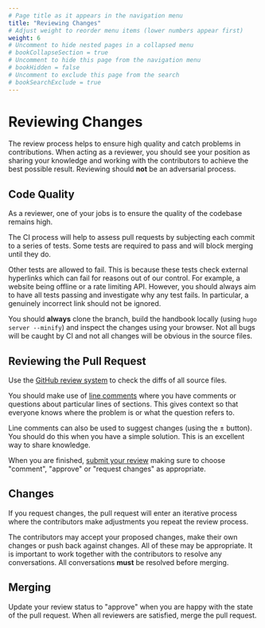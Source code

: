 ```yaml
---
# Page title as it appears in the navigation menu
title: "Reviewing Changes"
# Adjust weight to reorder menu items (lower numbers appear first)
weight: 6
# Uncomment to hide nested pages in a collapsed menu
# bookCollapseSection = true
# Uncomment to hide this page from the navigation menu
# bookHidden = false
# Uncomment to exclude this page from the search
# bookSearchExclude = true
---
```


# Reviewing Changes

The review process helps to ensure high quality and catch problems in
contributions. When acting as a reviewer, you should see your position as
sharing your knowledge and working with the contributors to achieve the best
possible result. Reviewing should **not** be an adversarial process.

## Code Quality

As a reviewer, one of your jobs is to ensure the quality of the codebase remains
high.

The CI process will help to assess pull requests by subjecting each commit to a
series of tests. Some tests are required to pass and will block merging until
they do.

Other tests are allowed to fail. This is because these tests check external
hyperlinks which can fail for reasons out of our control. For example, a website
being offline or a rate limiting API. However, you should always aim to have
all tests passing and investigate why any test fails. In particular, a genuinely
incorrect link should not be ignored.

You should **always** clone the branch, build the handbook locally (using `hugo
server --minify`) and inspect the changes using your browser. Not all bugs will
be caught by CI and not all changes will be obvious in the source files.

## Reviewing the Pull Request

Use the [GitHub review
system](https://docs.github.com/en/pull-requests/collaborating-with-pull-requests/reviewing-changes-in-pull-requests/reviewing-proposed-changes-in-a-pull-request)
to check the diffs of all source files.

You should make use of [line
comments](https://docs.github.com/en/pull-requests/collaborating-with-pull-requests/reviewing-changes-in-pull-requests/commenting-on-a-pull-request#adding-line-comments-to-a-pull-request)
where you have comments or questions about particular lines of sections. This
gives context so that everyone knows where the problem is or what the question
refers to.

Line comments can also be used to suggest changes (using the ± button). You
should do this when you have a simple solution. This is an excellent way to
share knowledge.

When you are finished, [submit your
review](https://docs.github.com/en/pull-requests/collaborating-with-pull-requests/reviewing-changes-in-pull-requests/reviewing-proposed-changes-in-a-pull-request#submitting-your-review)
making sure to choose "comment", "approve" or "request changes" as appropriate.

## Changes

If you request changes, the pull request will enter an iterative process where
the contributors make adjustments you repeat the review process.

The contributors may accept your proposed changes, make their own changes or
push back against changes. All of these may be appropriate. It is important to
work together with the contributors to resolve any conversations. All
conversations **must** be resolved before merging.

## Merging

Update your review status to "approve" when you are happy with the state of the
pull request. When all reviewers are satisfied, merge the pull request.
